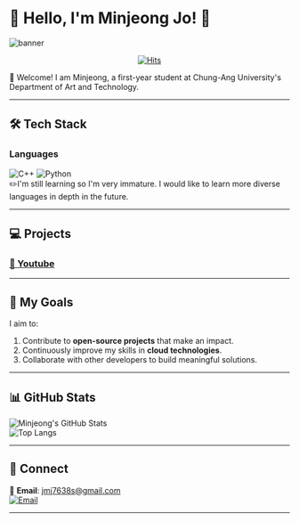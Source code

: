 # 🌟 Hello, I'm Minjeong Jo! 🌟

![banner](https://github.com/user-attachments/assets/43f9a7a3-8deb-4c27-b086-2a7f95123f2e)
<div align=center>  
 
[![Hits](https://hits.seeyoufarm.com/api/count/incr/badge.svg?url=https%3A%2F%2Fgithub.com%2Fjo0411s%2Fjo0411s.git&count_bg=%2379C83D&title_bg=%23555555&icon=&icon_color=%23E7E7E7&title=hits&edge_flat=false)](https://hits.seeyoufarm.com)
 
</div>

👋 Welcome! I am Minjeong, a first-year student at Chung-Ang University's Department of Art and Technology.

---

## 🛠️ Tech Stack

### Languages  
![C++](https://img.shields.io/badge/-C++-00599C?style=flat&logo=c%2B%2B&logoColor=white)  ![Python](https://img.shields.io/badge/-Python-3776AB?style=flat&logo=python&logoColor=white)  
✏️I'm still learning so I'm very immature. I would like to learn more diverse languages ​​in depth in the future.

---

## 💻 Projects

### [🌟 Youtube](https://youtube.com/channel/UCyAD_9F8vwsO40OHKQnltZQ?si=mgn5-Q1oePM7w4Hp)  
 
---

## 🚀 My Goals  
I aim to:  
1. Contribute to **open-source projects** that make an impact.  
2. Continuously improve my skills in **cloud technologies**.  
3. Collaborate with other developers to build meaningful solutions.  

---

## 📊 GitHub Stats  
![Minjeong's GitHub Stats](https://github-readme-stats.vercel.app/api?username=jo0411s)
<br>
![Top Langs](https://github-readme-stats.vercel.app/api/top-langs/?username=jo0411s&layout=compact&theme=radical)

---

## 🤝 Connect  
📧 **Email**: jmj7638s@gmail.com 
<br>[![Email](https://img.shields.io/badge/Email-D14836?style=flat&logo=gmail&logoColor=white)](mailto:jmj7638s@gmail.com)
 
---

 

<!--
**jo0411s/jo0411s** is a ✨ _special_ ✨ repository because its `README.md` (this file) appears on your GitHub profile.

Here are some ideas to get you started:

- 🔭 I’m currently working on ...
- 🌱 I’m currently learning ...
- 👯 I’m looking to collaborate on ...
- 🤔 I’m looking for help with ...
- 💬 Ask me about ...
- 📫 How to reach me: ...
- 😄 Pronouns: ...
- ⚡ Fun fact: ...
-->
